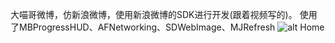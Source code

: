 大喵哥微博，仿新浪微博，使用新浪微博的SDK进行开发(跟着视频写的)。
使用了MBProgressHUD、AFNetworking、SDWebImage、MJRefresh
![alt Home](https://github.com/singer1026/damiaogeweibo/Screens/1.png)